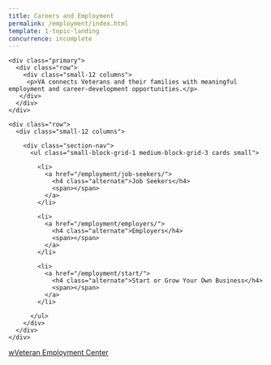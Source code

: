 ```yaml
---
title: Careers and Employment
permalink: /employment/index.html
template: 1-topic-landing
concurrence: incomplete
---
```


<div class="main" role="main">

  <div class="section one">

    <div class="primary">
      <div class="row">
        <div class="small-12 columns">
         <p>VA connects Veterans and their families with meaningful employment and career-development opportunities.</p>
       </div>
      </div>
    </div>

    <div class="row">
      <div class="small-12 columns">

        <div class="section-nav">
          <ul class="small-block-grid-1 medium-block-grid-3 cards small">

            <li>
              <a href="/employment/job-seekers/">
                <h4 class="alternate">Job Seekers</h4>
                <span></span>
              </a>
            </li>

            <li>
              <a href="/employment/employers/">
                <h4 class="alternate">Employers</h4>
                <span></span>
              </a>
            </li>

            <li>
              <a href="/employment/start/">
                <h4 class="alternate">Start or Grow Your Own Business</h4>
                <span></span>
              </a>
            </li>

          </ul>
        </div>
      </div>
    </div>
  </div>
</div>

<div class="section do">
  <div class="row">
    <div class="small-12 columns">
      <div class="actions">
        <a href="/veteran-employment-center/" class="usa-button-primary">wVeteran Employment Center</a>
      </div>
    </div>
  </div>
</div>
